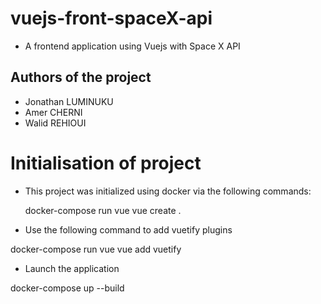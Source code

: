 # vuejs-front-spaceX-api

- A frontend application using Vuejs with Space X API

## Authors of the project

- Jonathan LUMINUKU
- Amer CHERNI
- Walid REHIOUI

# Initialisation of project

- This project was initialized using docker via the following commands:

  docker-compose run vue vue create .

- Use the following command to add vuetify plugins

docker-compose run vue vue add vuetify

- Launch the application

docker-compose up --build

